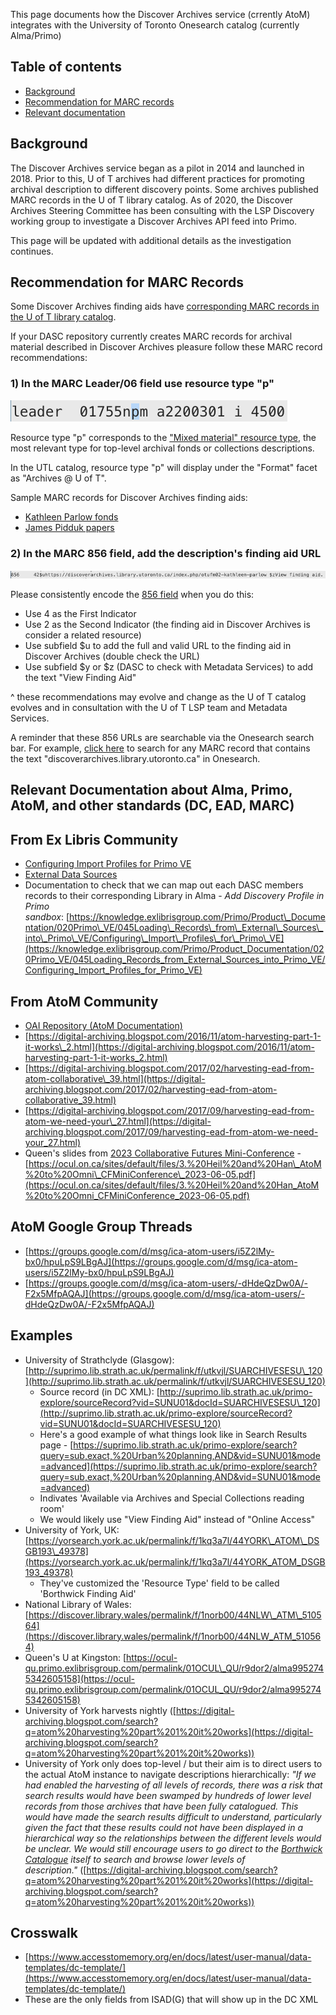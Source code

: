 This page documents how the Discover Archives service (crrently AtoM) integrates with the University of Toronto Onesearch catalog (currently Alma/Primo)


## Table of contents

- [Background](#background)
- [Recommendation for MARC records](#recommendation-for-marc-records)
- [Relevant documentation](#relevant-documentation)


## Background

The Discover Archives service began as a pilot in 2014 and launched in 2018. Prior to this, U of T archives had different practices for promoting archival description to different discovery points. Some archives published MARC records in the U of T library catalog. As of 2020, the Discover Archives Steering Committee has been consulting with the LSP Discovery working group to investigate a Discover Archives API feed into Primo.

This page will be updated with additional details as the investigation continues. 

## Recommendation for MARC Records

Some Discover Archives finding aids have [corresponding MARC records in the U of T library catalog](https://librarysearch.library.utoronto.ca/discovery/search?query=any,contains,discoverarchives.library.utoronto.ca&tab=Everything&search_scope=UTL_AND_CI&vid=01UTORONTO_INST:UTORONTO&offset=0).

If your DASC repository currently creates MARC records for archival material described in Discover Archives pleasure follow these MARC record recommendations: 

### 1) In the MARC Leader/06 field use resource type "p"

![Use resource type "p" in leader(06) field](img/leader-06-p.png)

Resource type "p" corresponds to the ["Mixed material" resource type](https://www.itsmarc.com/crs/mergedprojects/helptop1/helptop1/directory_and_leader/idh_leader_06_bib.htm), the most relevant type for top-level archival fonds or collections descriptions.

In the UTL catalog, resource type "p" will display under the "Format" facet as "Archives @ U of T". 

Sample MARC records for Discover Archives finding aids:
* [Kathleen Parlow fonds](https://librarysearch.library.utoronto.ca/discovery/sourceRecord?vid=01UTORONTO_INST:UTORONTO&docId=alma991107320546406196&recordOwner=01UTORONTO_INST)
* [James Pidduk papers](https://librarysearch.library.utoronto.ca/discovery/sourceRecord?vid=01UTORONTO_INST:UTORONTO&docId=alma991106523295806196&recordOwner=01UTORONTO_INST)

### 2) In the MARC 856 field, add the description's finding aid URL

![Add 856 URL to the Discover Archives top-level finding aid](img/856.png)

Please consistently encode the [856 field](https://www.loc.gov/marc/bibliographic/bd856.html) when you do this:
* Use 4 as the First Indicator
* Use 2 as the Second Indicator (the finding aid in Discover Archives is consider a related resource)
* Use subfield $u to add the full and valid URL to the finding aid in Discover Archives (double check the URL)
* Use subfield $y or $z (DASC to check with Metadata Services) to add the text "View Finding Aid"

^ these recommendations may evolve and change as the U of T catalog evolves and in consultation with the U of T LSP team and Metadata Services. 

A reminder that these 856 URLs are searchable via the Onesearch search bar. For example, [click here](https://librarysearch.library.utoronto.ca/discovery/search?query=any,contains,discoverarchives.library.utoronto.ca&tab=Everything&search_scope=UTL_AND_CI&vid=01UTORONTO_INST:UTORONTO&offset=0) to search for any MARC record that contains the text "discoverarchives.library.utoronto.ca" in Onesearch.


## Relevant Documentation about Alma, Primo, AtoM, and other standards (DC, EAD, MARC)

From Ex Libris Community
--------
* [Configuring Import Profiles for Primo VE](https://knowledge.exlibrisgroup.com/Primo/Product_Documentation/020Primo_VE/045Loading_Records_from_External_Sources_into_Primo_VE/Configuring_Import_Profiles_for_Primo_VE)
* [External Data Sources](https://proquestmeetings.webex.com/proquestmeetings/lsr.php?RCID=0a3cb3e135164e0abdf10f948eb86b2f)
* Documentation to check that we can map out each DASC members records to their corresponding Library in Alma - _Add Discovery Profile in Primo sandbox_: [https://knowledge.exlibrisgroup.com/Primo/Product\_Documentation/020Primo\_VE/045Loading\_Records\_from\_External\_Sources\_into\_Primo\_VE/Configuring\_Import\_Profiles\_for\_Primo\_VE](https://knowledge.exlibrisgroup.com/Primo/Product_Documentation/020Primo_VE/045Loading_Records_from_External_Sources_into_Primo_VE/Configuring_Import_Profiles_for_Primo_VE)

From AtoM Community
--------
* [OAI Repository (AtoM Documentation)](https://www.accesstomemory.org/docs/latest/user-manual/import-export/oai-pmh/)
* [https://digital-archiving.blogspot.com/2016/11/atom-harvesting-part-1-it-works\_2.html](https://digital-archiving.blogspot.com/2016/11/atom-harvesting-part-1-it-works_2.html)
* [https://digital-archiving.blogspot.com/2017/02/harvesting-ead-from-atom-collaborative\_39.html](https://digital-archiving.blogspot.com/2017/02/harvesting-ead-from-atom-collaborative_39.html)
* [https://digital-archiving.blogspot.com/2017/09/harvesting-ead-from-atom-we-need-your\_27.html](https://digital-archiving.blogspot.com/2017/09/harvesting-ead-from-atom-we-need-your_27.html)
* Queen's slides from [2023 Collaborative Futures Mini-Conference](https://ocul.on.ca/cf-mini-conference-summer-2023) - [https://ocul.on.ca/sites/default/files/3.%20Heil%20and%20Han\_AtoM%20to%20Omni\_CFMiniConference\_2023-06-05.pdf](https://ocul.on.ca/sites/default/files/3.%20Heil%20and%20Han_AtoM%20to%20Omni_CFMiniConference_2023-06-05.pdf)

AtoM Google Group Threads
--------
* [https://groups.google.com/d/msg/ica-atom-users/i5Z2lMy-bx0/hpuLpS9LBgAJ](https://groups.google.com/d/msg/ica-atom-users/i5Z2lMy-bx0/hpuLpS9LBgAJ)
* [https://groups.google.com/d/msg/ica-atom-users/-dHdeQzDw0A/-F2x5MfpAQAJ](https://groups.google.com/d/msg/ica-atom-users/-dHdeQzDw0A/-F2x5MfpAQAJ)

Examples
--------

*   University of Strathclyde (Glasgow): [http://suprimo.lib.strath.ac.uk/permalink/f/utkvjl/SUARCHIVESESU\_120](http://suprimo.lib.strath.ac.uk/permalink/f/utkvjl/SUARCHIVESESU_120)
    *   Source record (in DC XML): [http://suprimo.lib.strath.ac.uk/primo-explore/sourceRecord?vid=SUNU01&docId=SUARCHIVESESU\_120](http://suprimo.lib.strath.ac.uk/primo-explore/sourceRecord?vid=SUNU01&docId=SUARCHIVESESU_120)
    *   Here's a good example of what things look like in Search Results page - [https://suprimo.lib.strath.ac.uk/primo-explore/search?query=sub,exact,%20Urban%20planning,AND&vid=SUNU01&mode=advanced](https://suprimo.lib.strath.ac.uk/primo-explore/search?query=sub,exact,%20Urban%20planning,AND&vid=SUNU01&mode=advanced)
    *   Indivates 'Available via Archives and Special Collections reading room'
    *   We would likely use "View Finding Aid" instead of "Online Access" 
*   University of York, UK: [https://yorsearch.york.ac.uk/permalink/f/1kq3a7l/44YORK\_ATOM\_DSGB193\_49378](https://yorsearch.york.ac.uk/permalink/f/1kq3a7l/44YORK_ATOM_DSGB193_49378)
    *   They've customized the 'Resource Type' field to be called 'Borthwick Finding Aid'
*   National Library of Wales: [https://discover.library.wales/permalink/f/1norb00/44NLW\_ATM\_510564](https://discover.library.wales/permalink/f/1norb00/44NLW_ATM_510564)
*   Queen's U at Kingston: [https://ocul-qu.primo.exlibrisgroup.com/permalink/01OCUL\_QU/r9dor2/alma9952745342605158](https://ocul-qu.primo.exlibrisgroup.com/permalink/01OCUL_QU/r9dor2/alma9952745342605158)
*   University of York harvests nightly ([https://digital-archiving.blogspot.com/search?q=atom%20harvesting%20part%201%20it%20works](https://digital-archiving.blogspot.com/search?q=atom%20harvesting%20part%201%20it%20works))
*   University of York only does top-level / but their aim is to direct users to the actual AtoM instance to navigate descriptions hierarchically: _"If we had enabled the harvesting of all levels of records, there was a risk that search results would have been swamped by hundreds of lower level records from those archives that have been fully catalogued. This would have made the search results difficult to understand, particularly given the fact that these results could not have been displayed in a hierarchical way so the relationships between the different levels would be unclear. We would still encourage users to go direct to the [Borthwick Catalogue](https://borthcat.york.ac.uk/) itself to search and browse lower levels of description."_ ([https://digital-archiving.blogspot.com/search?q=atom%20harvesting%20part%201%20it%20works](https://digital-archiving.blogspot.com/search?q=atom%20harvesting%20part%201%20it%20works))

Crosswalk
--------

*   [https://www.accesstomemory.org/en/docs/latest/user-manual/data-templates/dc-template/](https://www.accesstomemory.org/en/docs/latest/user-manual/data-templates/dc-template/)
*   These are the only fields from ISAD(G) that will show up in the DC XML

